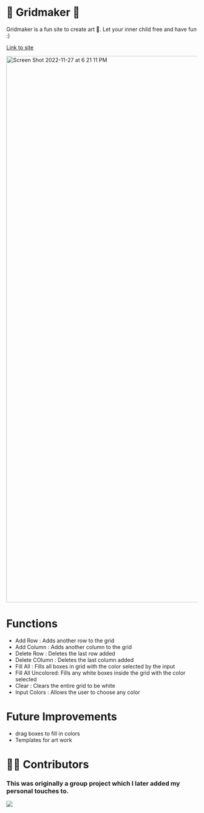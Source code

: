 # 👾 Gridmaker 👾 


Gridmaker is a fun site to create art 🎨. Let your inner child free and have fun :)

[Link to site](https://komal914.github.io/GridMaker/index.html)


<img width="1440" alt="Screen Shot 2022-11-27 at 6 21 11 PM" src="https://user-images.githubusercontent.com/44416323/204165185-502add1b-a060-4f0f-948b-98926ab945ad.png">


# Functions 
- Add Row : Adds another row to the grid
- Add Column : Adds another column to the grid
- Delete Row : Deletes the last row added
- Delete COlumn : Deletes the last column added 
- Fill All : Fills all boxes in grid with the color selected by the input
- Fill All Uncolored: Fills any white boxes inside the grid with the color selected
- Clear : Clears the entire grid to be white 
- Input Colors : Allows the user to choose any color 

# Future Improvements 
- drag boxes to fill in colors 
- Templates for art work 

# 👩🏻‍ Contributors 
### This was originally a group project which I later added my personal touches to.
<a href = "https://github.com/komal914/GridMaker/graphs/contributors">
  <img src = "https://contrib.rocks/image?repo=komal914/GridMaker"/>
</a>

